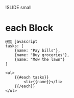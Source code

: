 !SLIDE small

# each Block #

	@@@ javascript
	tasks: [
		{name: "Pay bills"},
		{name: "Buy groceries"},
		{name: "Mow the lawn"}
	]

	<ul>
		{{#each tasks}}
			<li>{{name}}</li>
		{{/each}}
	</ul>
